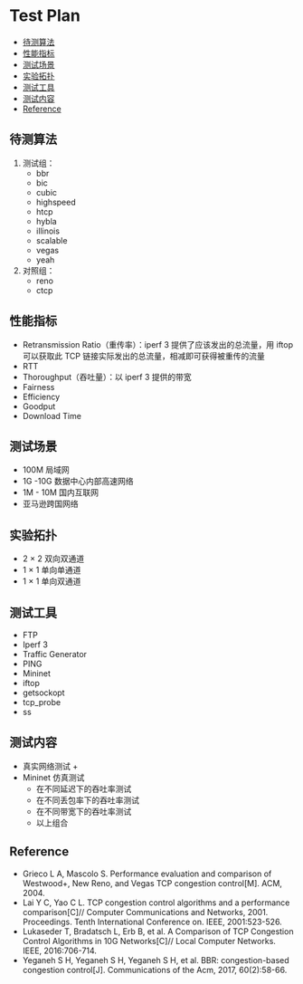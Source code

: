 <h1>Test Plan</h1>

<!-- TOC -->

- [待测算法](#待测算法)
- [性能指标](#性能指标)
- [测试场景](#测试场景)
- [实验拓扑](#实验拓扑)
- [测试工具](#测试工具)
- [测试内容](#测试内容)
- [Reference](#reference)

<!-- /TOC -->

## 待测算法

1.  测试组：
    +   bbr
    +   bic
    +   cubic
    +   highspeed
    +   htcp
    +   hybla
    +   illinois
    +   scalable
    +   vegas
    +   yeah
2.  对照组：
    +   reno
    +   ctcp

## 性能指标

+   Retransmission Ratio（重传率）：iperf 3 提供了应该发出的总流量，用 iftop 可以获取此 TCP 链接实际发出的总流量，相减即可获得被重传的流量
+   RTT
+   Thoroughput（吞吐量）：以 iperf 3 提供的带宽
+   Fairness
+   Efficiency
+   Goodput
+   Download Time

## 测试场景

+   100M 局域网
+   1G -10G 数据中心内部高速网络
+   1M - 10M 国内互联网
+   亚马逊跨国网络

## 实验拓扑

+   2 × 2 双向双通道
+   1 × 1 单向单通道
+   1 × 1 单向双通道

## 测试工具

+   FTP
+   Iperf 3
+   Traffic Generator
+   PING
+   Mininet
+   iftop
+   getsockopt
+   tcp_probe
+   ss

## 测试内容

+   真实网络测试
    +   
+   Mininet 仿真测试
    +   在不同延迟下的吞吐率测试
    +   在不同丢包率下的吞吐率测试
    +   在不同带宽下的吞吐率测试
    +   以上组合

## Reference

+   Grieco L A, Mascolo S. Performance evaluation and comparison of Westwood+, New Reno, and Vegas TCP congestion control[M]. ACM, 2004.
+   Lai Y C, Yao C L. TCP congestion control algorithms and a performance comparison[C]// Computer Communications and Networks, 2001. Proceedings. Tenth International Conference on. IEEE, 2001:523-526.
+   Lukaseder T, Bradatsch L, Erb B, et al. A Comparison of TCP Congestion Control Algorithms in 10G Networks[C]// Local Computer Networks. IEEE, 2016:706-714.
+   Yeganeh S H, Yeganeh S H, Yeganeh S H, et al. BBR: congestion-based congestion control[J]. Communications of the Acm, 2017, 60(2):58-66.
